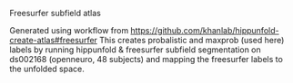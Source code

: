 Freesurfer subfield atlas

Generated using workflow from https://github.com/khanlab/hippunfold-create-atlas#freesurfer
This creates probalistic and maxprob (used here) labels by running hippunfold & freesurfer subfield segmentation on ds002168 (openneuro, 48 subjects) and mapping the freesurfer labels to the unfolded space.

 
